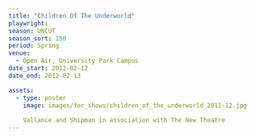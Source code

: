 ```yaml
---
title: "Children Of The Underworld"
playwright: 
season: UNCUT
season_sort: 150
period: Spring
venue:
  - Open Air, University Park Campus
date_start: 2012-02-12
date_end: 2012-02-13

assets:
  - type: poster
    image: images/for_shows/children_of_the_underworld_2011-12.jpg
    
    Vallance and Shipman in association with The New Theatre
---
```

